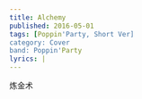 ```yaml
---
title: Alchemy
published: 2016-05-01
tags: [Poppin'Party, Short Ver]
category: Cover
band: Poppin'Party
lyrics: |
---
```

炼金术




